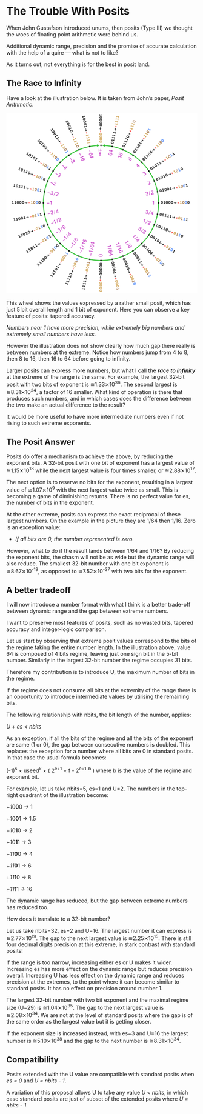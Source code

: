 # The Trouble With Posits

When John Gustafson introduced unums, then posits (Type III) we thought the woes of floating point arithmetic were behind us.

Additional dynamic range, precision and the promise of accurate calculation with the help of a quire — what is not to like?

As it turns out, not everything is for the best in posit land.

## The Race to Infinity

Have a look at the illustration below. It is taken from John’s paper, _Posit Arithmetic_.

![Number wheel](https://github.com/jido/race-to-infinity/raw/master/Screen%20Shot%202018-07-08%20at%2017.08.26.png)

This wheel shows the values expressed by a rather small posit, which has just 5 bit overall length and 1 bit 
of exponent. Here you can observe a key feature of posits: tapered accuracy.

_Numbers near 1 have more precision, while extremely big numbers and extremely small numbers have less._

However the illustration does not show clearly how much gap there really is between numbers at the extreme. 
Notice how numbers jump from 4 to 8, then 8 to 16, then 16 to 64 before going to infinity.

Larger posits can express more numbers, but what I call the _**race to infinity**_ at the extreme of the 
range is the same. For example, the largest 32-bit posit with two bits of exponent is ≅1.33⨯10<sup>36</sup>. The second 
largest is ≅8.31⨯10<sup>34</sup>, a factor of 16 smaller. What kind of operation is there that produces such numbers, 
and in which cases does the difference between the two make an actual difference to the result?

It would be more useful to have more intermediate numbers even if not rising to such extreme exponents.

## The Posit Answer

Posits do offer a mechanism to achieve the above, by reducing the exponent bits. A 32-bit posit with one bit 
of exponent has a largest value of ≅1.15⨯10<sup>18</sup> while the next largest value is four times smaller, or 
≅2.88⨯10<sup>17</sup>. 

The next option is to reserve no bits for the exponent, resulting in a largest value of ≅1.07⨯10<sup>9</sup> 
with the next largest value twice as small. This is becoming a game of diminishing returns. There is no perfect 
  value for es, the number of bits in the exponent.

At the other extreme, posits can express the exact reciprocal of these largest numbers. On the example in the 
picture they are 1/64 then 1/16. Zero is an exception value:

* _If all bits are 0, the number represented is zero._

However, what to do if the result lands between 1/64 and 1/16? By reducing the exponent bits, the chasm will not 
be as wide but the dynamic range will also reduce. The smallest 32-bit number with one bit exponent is 
≅8.67⨯10<sup>-19</sup>, as opposed to ≅7.52⨯10<sup>-37</sup> with two bits for the exponent.

## A better tradeoff

I will now introduce a number format with what I think is a better trade-off between dynamic range and the gap 
between extreme numbers.

I want to preserve most features of posits, such as no wasted bits, tapered accuracy and integer-logic comparison.

Let us start by observing that extreme posit values correspond to the bits of the regime taking the entire 
number length. In the illustration above, value 64 is composed of 4 bits regime, leaving just one sign bit in 
the 5-bit number. Similarly in the largest 32-bit number the regime occupies 31 bits.

Therefore my contribution is to introduce U, the maximum number of bits in the regime.

If the regime does not consume all bits at the extremity of the range there is an opportunity to introduce 
intermediate values by utilising the remaining bits.

The following relationship with nbits, the bit length of the number, applies:

_U + es < nbits_

As an exception, if all the bits of the regime and all the bits of the exponent are same (1 or 0), the gap 
between consecutive numbers is doubled. This replaces the exception for a number where all bits are 0 in 
standard posits. In that case the usual formula becomes:

(-1)<sup>s</sup> × useed<sup>k</sup> × ( 2<sup>e+1</sup> × f - 2<sup>e+1-b</sup> ) where b is the value of 
  the regime and exponent bit.

For example, let us take nbits=5, es=1 and U=2. The numbers in the top-right quadrant of the illustration become:

+<i style=“color:orange;”>1</i>0<b style=“color:blue;”>0</b>0 → 1

+<i style=“color:orange;”>1</i>0<b style=“color:blue;”>0</b>1 → 1.5

+<i style=“color:orange;”>1</i>0<b style=“color:blue;”>1</b>0 → 2

+<i style=“color:orange;”>1</i>0<b style=“color:blue;”>1</b>1 → 3

+<i style=“color:orange;”>11</i><b style=“color:blue;”>0</b>0 → 4

+<i style=“color:orange;”>11</i><b style=“color:blue;”>0</b>1 → 6

+<i style=“color:orange;”>11</i><b style=“color:blue;”>1</b>0 → 8

+<i style=“color:orange;”>11</i><b style=“color:blue;”>1</b>1 → 16

The dynamic range has reduced, but the gap between extreme numbers has reduced too.

How does it translate to a 32-bit number?

Let us take nbits=32, es=2 and U=16. The largest number it can express is ≅2.77⨯10<sup>19</sup>. The gap to 
the next largest value is ≅2.25⨯10<sup>15</sup>. There is still four decimal digits precision at this extreme, in 
stark contrast with standard posits!

If the range is too narrow, increasing either es or U makes it wider. Increasing es has more effect on the 
dynamic range but reduces precision overall. Increasing U has less effect on the dynamic range and reduces 
precision at the extremes, to the point where it can become similar to standard posits. It has no effect on 
precision around number 1.

The largest 32-bit number with two bit exponent and the maximal regime size (U=29) is ≅1.04⨯10<sup>35</sup>. 
The gap to the next largest value is ≅2.08⨯10<sup>34</sup>. We are not at the level of standard posits where 
the gap is of the same order as the largest value but it is getting closer.

If the exponent size is increased instead, with es=3 and U=16 the largest number is ≅5.10⨯10<sup>38</sup> 
and the gap to the next number is ≅8.31⨯10<sup>34</sup>.

## Compatibility

Posits extended with the U value are compatible with standard posits when _es = 0_ and _U = nbits - 1_.

A variation of this proposal allows U to take any value _U < nbits_, in which case standard posits are just 
of subset of the extended posits where _U = nbits - 1_.
